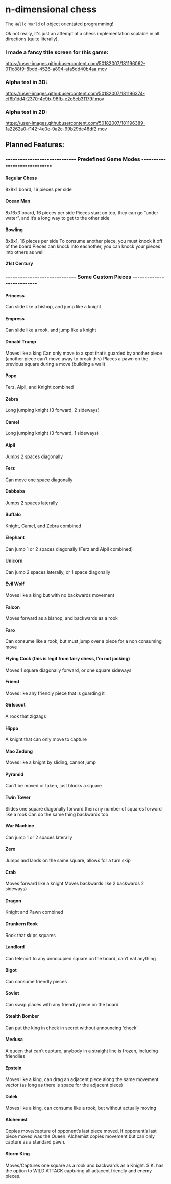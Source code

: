 # n-dimensional chess

The `Hello World` of object orientated programming!

Ok not really, it's just an attempt at a chess implementation scalable in all directions (quite literally).

### I made a fancy title screen for this game:

https://user-images.githubusercontent.com/50182007/181196062-011c88f9-8bdd-4526-a894-afa5dd40b4aa.mov


### Alpha test in 3D:

https://user-images.githubusercontent.com/50182007/181196374-cf6b1dd4-2370-4c9b-96fb-e2c5eb31179f.mov


### Alpha test in 2D:

https://user-images.githubusercontent.com/50182007/181196389-1a2262a0-f142-4e0e-9a2c-99b29de48df2.mov


## Planned Features:

### ----------------------------- Predefined Game Modes -----------------------------
#### Regular Chess
8x8x1 board, 16 pieces per side
#### Ocean Man
8x16x3 board, 16 pieces per side
Pieces start on top, they can go “under water”, and it’s a long way to get to the other side
#### Bowling
8x8x1, 16 pieces per side
To consume another piece, you must knock it off of the board
Pieces can knock into eachother, you can knock your pieces into others as well
#### 21st Century


### ----------------------------- Some Custom Pieces --------------------------
#### Princess
Can slide like a bishop, and jump like a knight
#### Empress
Can slide like a rook, and jump like a knight
#### Donald Trump
Moves like a king
Can only move to a spot that’s guarded by another piece (another piece can’t move away to break this)
Places a pawn on the previous square during a move (building a wall)
#### Pope
Ferz, Alpil, and Knight combined
#### Zebra
Long jumping knight (3 forward, 2 sideways)
#### Camel
Long jumping knight (3 forward, 1 sideways)
#### Alpil
Jumps 2 spaces diagonally
#### Ferz
Can move one space diagonally
#### Dabbaba
Jumps 2 spaces laterally
#### Buffalo
Knight, Camel, and Zebra combined
#### Elephant
Can jump 1 or 2 spaces diagonally (Ferz and Alpil combined)
#### Unicorn
Can jump 2 spaces laterally, or 1 space diagonally
#### Evil Wolf
Moves like a king but with no backwards movement
#### Falcon
Moves forward as a bishop, and backwards as a rook
#### Faro
Can consume like a rook, but must jump over a piece for a non consuming move
#### Flying Cock (this is legit from fairy chess, I’m not jocking)
Moves 1 square diagonally forward, or one square sideways
#### Friend
Moves like any friendly piece that is guarding it
#### Girlscout
A rook that zigzags
#### Hippo
A knight that can only move to capture
#### Mao Zedong
Moves like a knight by sliding, cannot jump
#### Pyramid
Can’t be moved or taken, just blocks a square
#### Twin Tower
Slides one square diagonally forward then any number of squares forward like a rook
Can do the same thing backwards too
#### War Machine
Can jump 1 or 2 spaces laterally
#### Zero
Jumps and lands on the same square, allows for a turn skip
#### Crab
Moves forward like a knight
Moves backwards like 2 backwards 2 sideways)
#### Dragon
Knight and Pawn combined
#### Drunkern Rook
Rook that skips squares
#### Landlord
Can teleport to any unoccupied square on the board, can’t eat anything
#### Bigot
Can consume friendly pieces
#### Soviet
Can swap places with any friendly piece on the board
#### Stealth Bomber
Can put the king in check in secret without announcing ‘check’
#### Medusa
A queen that can’t capture, anybody in a straight line is frozen, including friendlies
#### Epstein
Moves like a king, can drag an adjacent piece along the same movement vector (as long as there is space for the adjacent piece)
#### Dalek
Moves like a king, can consume like a rook, but without actually moving
#### Alchemist
Copies move/capture of opponent’s last piece moved. If opponent’s last piece moved was the Queen. Alchemist copies movement but can only capture as a standard pawn.
#### Storm King
Moves/Captures one square as a rook and backwards as a Knight. S.K. has the option to WILD ATTACK capturing all adjacent friendly and enemy pieces.
